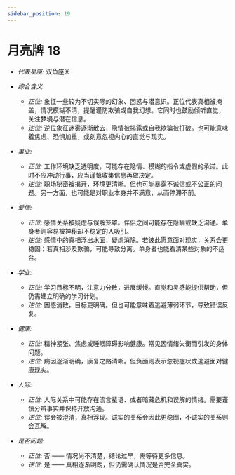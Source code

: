 ```yaml
---
sidebar_position: 19
---
```


# 月亮牌 18
- *代表星座:* 双鱼座♓️
- *综合含义:* 
  - *正位:* 象征一些较为不切实际的幻象、困惑与潜意识。正位代表真相被掩盖，情况模糊不清，提醒谨防欺骗或自我幻想。它同时也鼓励倾听直觉，关注梦境与潜在信息。
  - *逆位:* 逆位象征迷雾逐渐散去，隐情被揭露或自我欺骗被打破。也可能意味着焦虑、恐惧加重，或刻意忽视内心的直觉与现实。
- *事业:* 
  - *正位:* 工作环境缺乏透明度，可能存在隐情、模糊的指令或虚假的承诺。此时不应冲动行事，应当谨慎收集信息再做决定。
  - *逆位:* 职场秘密被揭开，环境更清晰。但也可能暴露不诚信或不公正的问题。另一方面，也可能是对职业本身并不满意，从而停滞不前。
- *爱情:* 
  - *正位:* 感情关系被疑虑与误解笼罩。伴侣之间可能存在隐瞒或缺乏沟通。单身者则容易被神秘却不稳定的人吸引。
  - *逆位:* 感情中的真相浮出水面，疑虑消除。若彼此愿意面对现实，关系会更稳固；若真相涉及欺骗，可能导致分离。单身者也能看清某些对象的不适合。
- *学业:* 
  - *正位:* 学习目标不明，注意力分散，进展缓慢。直觉和灵感能提供帮助，但仍需建立明确的学习计划。
  - *逆位:* 困惑消散，目标更明确。但也可能意味着逃避薄弱环节，导致错误反复。
- *健康:* 
  - *正位:* 精神紧张、焦虑或睡眠障碍影响健康。常见因情绪失衡而引发的身体问题。
  - *逆位:* 病因逐渐明确，康复之路清晰。但负面则表示忽视症状或逃避面对健康现实。
- *人际:* 
  - *正位:* 人际关系中可能存在流言蜚语、或者暗藏危机和误解的情绪。需要谨慎分辨事实并保持开放沟通。
  - *逆位:* 误会被澄清，真相浮现。诚实的关系会因此更稳固，不诚实的关系则会瓦解。

    
- *是否问题:* 
  - *正位:* 否 —— 情况尚不清楚，结论过早，需等待更多信息。
  - *逆位:* 是 —— 真相逐渐明朗，但仍需确认情况是否完全真实。
